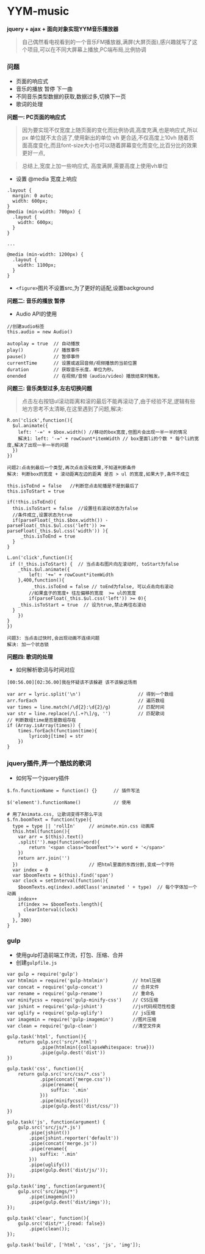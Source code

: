# YYM-music

**jquery + ajax + 面向对象实现YYM音乐播放器**

> 自己偶然看电视看到的一个音乐FM播放器,满屏(大屏页面),感兴趣就写了这个项目,可以在不同大屏幕上播放,PC端布局,比例协调

### 问题
- 页面的响应式
- 音乐的播放 暂停 下一曲
- 不同音乐类型数据的获取,数据过多,切换下一页
- 歌词的处理

**问题一: PC页面的响应式**

> 因为要实现不仅宽度上随页面的变化而比例协调,高度充满,也是响应式,所以 px 单位就不太合适了,使用新出的单位 vh 更合适,不仅高度上10vh 随着页面高度变化,而且font-size大小也可以随着屏幕变化而变化,比百分比的效果更好一点,

> 总结上,宽度上加一些响应式, 高度满屏,需要高度上使用vh单位

- 设置 @media 宽度上响应
```
.layout {
  margin: 0 auto;
  width: 600px;
}
@media (min-width: 700px) {
  .layout {
    width: 600px;
  }
}

...

@media (min-width: 1200px) {
  .layout {
    width: 1100px;
  }
}
```
- `<figure>`图片不设置src,为了更好的适配,设置background

**问题二: 音乐的播放 暂停**
- Audio API的使用
```
//创建audio标签
this.audio = new Audio()

autoplay = true  // 自动播放
play()           // 播放事件
pause()          // 暂停事件
currentTime      // 设置或返回音频/视频播放的当前位置
duration         // 获取音乐长度，单位为秒。
onended          // 在视频/音频（audio/video）播放结束时触发。
```

**问题三: 音乐类型过多,左右切换问题**

> 点击左右按钮ul滚动距离和滚的最后不能再滚动了,由于经验不足,逻辑有些地方思考不太清晰,在这里遇到了问题,解决:

```
R.on('click',function(){
  $ul.animate({
    left: '-=' + $box.width() //移动的box宽度,但图片会出现一半一半的情况
    解决1: left: '-=' + rowCount*itemWidth // box里面li的个数 * 每个li的宽度,解决了出现一半一半的问题
  })
})
```
```
问题2:点击到最后一个类型,再次点击没有效果,不知道判断条件
解决: 判断box的宽度 + 滚动距离左边的距离 是否 > ul 的宽度,如果大于,条件不成立

this.isToEnd = false   //判断您点击轮播是不是到最后了
this.isToStart = true

if(!this.isToEnd){
  this.isToStart = false  //设置往右滚动状态为false
  //条件成立,设置状态为true
  if(parseFloat(_this.$box.width()) - parseFloat(_this.$ul.css('left')) >= parseFloat(_this.$ul.css('width')) ){
     _this.isToEnd = true
  }
}

L.on('click',function(){
 if (!_this.isToStart) {  // 当点击右图片向左滚动时, toStart为false
	_this.$ul.animate({
		left: '+=' + rowCount*itemWidth
	},400,function(){
		 _this.isToEnd = false // toEnd为false, 可以点击向右滚动
		//如果盒子的宽度+ 往左偏移的宽度  >= ul的宽度
		if(parseFloat(_this.$ul.css('left')) >= 0){
    _this.isToStart = true  // 设为true,禁止再往右滚动
  }
	})
}
})

问题3: 当点击过快时,会出现动画不连续问题
解决: 加一个状态锁
```
**问题四: 歌词的处理**
- 如何解析歌词与时间对应
```
[00:56.00][02:36.00]我在怀疑该不该躲避 该不该躲这场雨

var arr = lyric.split('\n')                     // 得到一个数组
arr.forEach                                     // 遍历数组
var times = line.match(/\d{2}:\d{2}/g)          // 匹配时间 
var str = line.replace(/\[.+?\]/g, '')          // 匹配歌词
// 判断数组time是否是数组存在
if (Array.isArray(times)) {
	times.forEach(function(time){
		lyricobj[time] = str
	})
}   
```

### jquery插件,弄一个酷炫的歌词
- 如何写一个jquery插件
```
$.fn.functionName = function() {}      // 插件写法

$('element').functionName()            // 使用
```

```
# 用了Animata.css, 让歌词变得不那么平淡
$.fn.boomText = function(type){
  type = type || 'rollIn'     // animate.min.css 动画库
  this.html(function(){
    var arr = $(this).text()
    .split('').map(function(word){
        return '<span class="boomText">'+ word + '</span>'
    })
    return arr.join('')
  })                          // 把html里面的东西分割,变成一个字符
  var index = 0
  var $boomTexts = $(this).find('span')
  var clock = setInterval(function(){
    $boomTexts.eq(index).addClass('animated ' + type)  // 每个字体加一个动画
    index++
    if(index >= $boomTexts.length){
      clearInterval(clock)
    }
  }, 300)
}
```

### gulp
- 使用gulp打造前端工作流，打包、压缩、合并
- 创建`gulpfile.js`
```
var gulp = require('gulp')
var htmlmin = require('gulp-htmlmin')         // html压缩
var concat = require('gulp-concat')           // 合并文件
var rename = require('gulp-rename')           // 重命名
var minifycss = require('gulp-minify-css')    // CSS压缩
var jshint = require('gulp-jshint')           //js代码规范性检查
var uglify = require('gulp-uglify')           // js压缩
var imagemin = require('gulp-imagemin')       //图片压缩
var clean = require('gulp-clean')             //清空文件夹

gulp.task('html', function(){
	return gulp.src('src/*.html')
			.pipe(htmlmin({collapseWhitespace: true}))
			.pipe(gulp.dest('dist'))
})

gulp.task('css', function(){
	return gulp.src('src/css/*.css')
			.pipe(concat('merge.css'))
			.pipe(rename({
                suffix: '.min'
            }))
			.pipe(minifycss())
			.pipe(gulp.dest('dist/css/'))
})

gulp.task('js', function(argument) {
    gulp.src('src/js/*.js')
        .pipe(jshint())
        .pipe(jshint.reporter('default'))
        .pipe(concat('merge.js'))
        .pipe(rename({
            suffix: '.min'
        }))
        .pipe(uglify())
        .pipe(gulp.dest('dist/js/'));
});

gulp.task('img', function(argument){
	gulp.src('src/imgs/*')
	    .pipe(imagemin())
	    .pipe(gulp.dest('dist/imgs'));
});

gulp.task('clear', function(){
    gulp.src('dist/*',{read: false})
        .pipe(clean());
});

gulp.task('build', ['html', 'css', 'js', 'img']);
```
